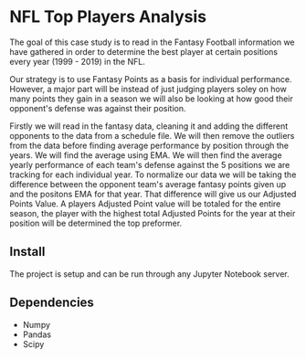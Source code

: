 # NFL Top Players Analysis
The goal of this case study is to read in the Fantasy Football information we have gathered in order to determine the best player at certain positions every year (1999 - 2019) in the NFL.

Our strategy is to use Fantasy Points as a basis for individual performance. However, a major part will be instead of just judging players soley on how many points they gain in a season we will also be looking at how good their opponent's defense was against their position.

Firstly we will read in the fantasy data, cleaning it and adding the different opponents to the data from a schedule file. We will then remove the outliers from the data before finding average performance by position through the years. We will find the average using EMA. We will then find the average yearly performance of each team's defense against the 5 positions we are tracking for each individual year. To normalize our data we will be taking the difference between the opponent team's average fantasy points given up and the positons EMA for that year. That difference will give us our Adjusted Points Value. A players Adjusted Point value will be totaled for the entire season, the player with the highest total Adjusted Points for the year at their position will be determined the top preformer.

## Install
The project is setup and can be run through any Jupyter Notebook server.

## Dependencies
  * Numpy
  * Pandas
  * Scipy